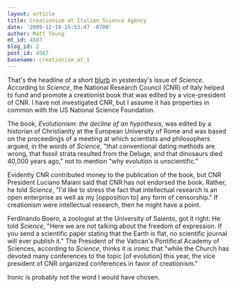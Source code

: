 ```yaml
---
layout: article
title: Creationism at Italian Science Agency
date: '2009-12-19 15:53:47 -0700'
author: Matt Young
mt_id: 4507
blog_id: 2
post_id: 4507
basename: creationism_at_1
---
```

That's the headline of a short [blurb](http://www.sciencemag.org/content/vol326/issue5960/r-samples.dtl) in yesterday's issue of _Science_. According to _Science_, the National Research Council (CNR) of Italy helped to fund and promote a creationist book that was edited by a vice-president of CNR. I have not investigated CNR, but I assume it has properties in common with the US National Science Foundation.

The book, _Evolutionism: the decline of an hypothesis_, was edited by a historian of Christianity at the European University of Rome and was based on the proceedings of a meeting at which scientists and philosophers argued, in the words of _Science_, "that conventional dating methods are wrong, that fossil strata resulted from the Deluge, and that dinosaurs died 40,000 years ago," not to mention "why evolution is unscientific."

Evidently CNR contributed money to the publication of the book, but CNR President Luciano Maiani said that CNR has not endorsed the book. Rather, he told _Science_, "I'd like to stress the fact that intellectual research is an open enterprise as well as my \[opposition to\] any form of censorship." If creationism were intellectual research, then he might have a point.

Ferdinando Boero, a zoologist at the University of Salento, got it right: He told _Science_, "Here we are not talking about the freedom of expression. If you send a scientific paper stating that the Earth is flat, no scientific journal will ever publish it." The President of the Vatican's Pontifical Academy of Sciences, according to _Science_, thinks it is ironic that "while the Church has devoted many conferences to the topic \[of evolution\] this year, the vice president of CNR organized conferences in favor of creationism."

Ironic is probably not the word I would have chosen.
